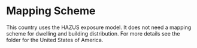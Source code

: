 # Mapping Scheme
This country uses the HAZUS exposure model. It does not need a mapping scheme for dwelling and building distribution. For more details see the folder for the United States of America.

